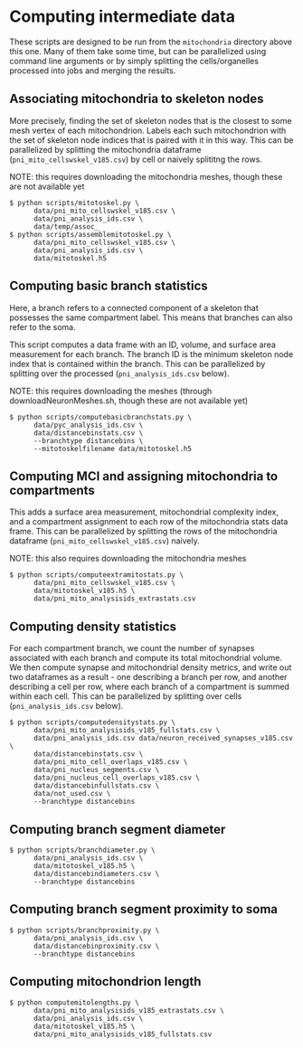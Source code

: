 # Computing intermediate data

These scripts are designed to be run from the `mitochondria` directory above this one.
Many of them take some time, but can be parallelized using command line arguments or
by simply splitting the cells/organelles processed into jobs and merging the results.


## Associating mitochondria to skeleton nodes
More precisely, finding the set of skeleton nodes that is the closest to
some mesh vertex of each mitochondrion. Labels each such mitochondrion
with the set of skeleton node indices that is paired with it in this way.
This can be parallelized by splitting the mitochondria dataframe
(`pni_mito_cellswskel_v185.csv`) by cell or naively splititng the rows.


NOTE: this requires downloading the mitochondria meshes, though these are not available yet
```
$ python scripts/mitotoskel.py \
      data/pni_mito_cellswskel_v185.csv \
      data/pni_analysis_ids.csv \
      data/temp/assoc_
$ python scripts/assemblemitotoskel.py \
      data/pni_mito_cellswskel_v185.csv \
      data/pni_analysis_ids.csv \
      data/mitotoskel.h5
```

## Computing basic branch statistics
Here, a branch refers to a connected component of a skeleton that possesses
the same compartment label. This means that branches can also refer to the
soma.

This script computes a data frame with an ID, volume, and surface area
measurement for each branch. The branch ID is the minimum skeleton node index
that is contained within the branch. This can be parallelized by splitting over
the processed (`pni_analysis_ids.csv` below).

NOTE: this requires downloading the meshes (through downloadNeuronMeshes.sh, though these are not available yet)
```
$ python scripts/computebasicbranchstats.py \
      data/pyc_analysis_ids.csv \
      data/distancebinstats.csv \
      --branchtype distancebins \
      --mitotoskelfilename data/mitotoskel.h5
```


## Computing MCI and assigning mitochondria to compartments
This adds a surface area measurement, mitochondrial complexity index,
and a compartment assignment to each row of the mitochondria stats
data frame. This can be parallelized by splitting the rows of the
mitochondria dataframe (`pni_mito_cellswskel_v185.csv`) naively.

NOTE: this also requires downloading the mitochondria meshes
```
$ python scripts/computeextramitostats.py \
      data/pni_mito_cellswskel_v185.csv \
      data/mitotoskel_v185.h5 \
      data/pni_mito_analysisids_extrastats.csv
```


## Computing density statistics
For each compartment branch, we count the number of synapses associated
with each branch and compute its total mitochondrial volume. We then
compute synapse and mitochondrial density metrics, and write out
two dataframes as a result - one describing a branch per row, and
another describing a cell per row, where each branch of a compartment
is summed within each cell. This can be parallelized by splitting over
cells (`pni_analysis_ids.csv` below).
```
$ python scripts/computedensitystats.py \
      data/pni_mito_analysisids_v185_fullstats.csv \
      data/pni_analysis_ids.csv data/neuron_received_synapses_v185.csv \
      data/distancebinstats.csv \
      data/pni_mito_cell_overlaps_v185.csv \
      data/pni_nucleus_segments.csv \
      data/pni_nucleus_cell_overlaps_v185.csv \
      data/distancebinfullstats.csv \
      data/not_used.csv \
      --branchtype distancebins
```

## Computing branch segment diameter
```
$ python scripts/branchdiameter.py \
      data/pni_analysis_ids.csv \
      data/mitotoskel_v185.h5 \
      data/distancebindiameters.csv \
      --branchtype distancebins
```


## Computing branch segment proximity to soma
```
$ python scripts/branchproximity.py \
      data/pni_analysis_ids.csv \
      data/distancebinproximity.csv \
      --branchtype distancebins
```


## Computing mitochondrion length
```
$ python computemitolengths.py \
      data/pni_mito_analysisids_v185_extrastats.csv \
      data/pni_analysis_ids.csv \
      data/mitotoskel_v185.h5 \
      data/pni_mito_analysisids_v185_fullstats.csv
```
